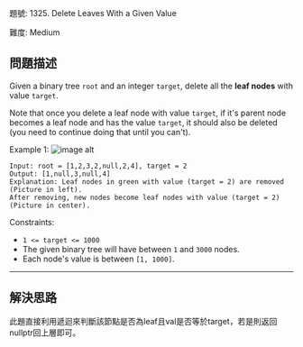 題號: 1325. Delete Leaves With a Given Value

難度: Medium

## 問題描述
Given a binary tree `root` and an integer `target`, delete all the **leaf nodes** with value `target`.

Note that once you delete a leaf node with value `target`, if it's parent node becomes a leaf node and has the value `target`, it should also be deleted (you need to continue doing that until you can't).

Example 1:
![image alt](https://assets.leetcode.com/uploads/2020/01/09/sample_1_1684.png)
```
Input: root = [1,2,3,2,null,2,4], target = 2
Output: [1,null,3,null,4]
Explanation: Leaf nodes in green with value (target = 2) are removed (Picture in left). 
After removing, new nodes become leaf nodes with value (target = 2) (Picture in center).
```

Constraints:

- `1 <= target <= 1000`
- The given binary tree will have between `1` and `3000` nodes.
- Each node's value is between `[1, 1000]`.

---
## 解決思路
此題直接利用遞迴來判斷該節點是否為leaf且val是否等於target，若是則返回nullptr回上層即可。